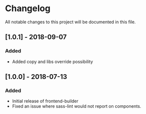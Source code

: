 # Changelog
All notable changes to this project will be documented in this file.

## [1.0.1] - 2018-09-07
### Added
- Added copy and libs override possibility

## [1.0.0] - 2018-07-13
### Added
- Initial release of frontend-builder
- Fixed an issue where sass-lint would not report on components.